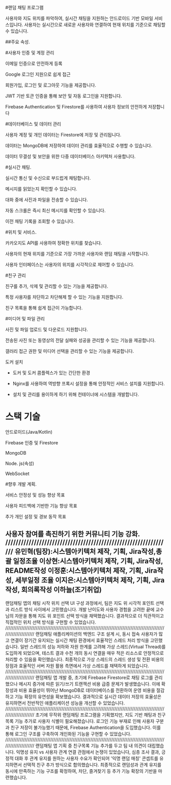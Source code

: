 #랜덤 채팅 프로그램 


사용자와 지도 위치를 파악하여, 실시간 채팅을 지원하는 안드로이드 기반 모바일 서비스입니다. 사용자는 실시간으로 새로운 사용자와 연결하여 현재 위치를 기준으로 채팅할 수 있습니다. 


##주요 속성. 


#사용자 인증 및 계정 관리 


이메일 인증으로 안전하게 등록 


Google 로그인 지원으로 쉽게 접근 


회원가입, 로그인 및 로그아웃 기능을 제공합니다. 


JWT 기반 토큰 인증을 통해 보안 및 자동 로그인을 지원합니다. 


Firebase Authentication 및 Firestore를 사용하여 사용자 정보의 안전하게 저장합니다 


#데이터베이스 및 데이터 관리 


사용자 계정 및 개인 데이터는 Firestore에 저장 및 관리됩니다. 


데이터는 MongoDB에 저장하여 데이터 관리를 효율적으로 수행할 수 있습니다. 


데이터 무결성 및 보안을 위한 다중 데이터베이스 아키텍처 사용합니다. 


#실시간 채팅. 


실시간 통신 및 수신으로 부드럽게 채팅합니다. 


메시지를 읽었는지 확인할 수 있습니다. 


대화 중에 사진과 파일을 전송할 수 있습니다. 


자동 스크롤은 즉시 최신 메시지를 확인할 수 있습니다. 


이전 채팅 기록을 조회할 수 있습니다. 


#위치 및 서비스. 


카카오지도 API를 사용하여 정확한 위치를 찾습니다. 


사용자의 현재 위치를 기준으로 가장 가까운 사용자와 랜덤 채팅을 시작합니다. 


사용자 인터페이스는 사용자의 위치를 시각적으로 제어할 수 있습니다. 


#친구 관리 


친구를 추가, 삭제 및 관리할 수 있는 기능을 제공합니다. 


특정 사용자를 차단하고 차단해제 할 수 있는 기능을 지원합니다. 


친구 목록을 통해 쉽게 접근이 가능합니다. 


#미디어 및 파일 관리 


사진 및 파일 업로드 및 다운로드 지원합니다.


전송된 사진 또는 동영상의 전달 실패와 성공을 관리할 수 있는 기능을 제공합니다. 


갤러리 접근 권한 및 미디어 선택을 관리할 수 있는 기능을 제공합니다. 


도커 설치 


* 도커 및 도커 콤플렉스가 있는 간단한 환경 


* Nginx를 사용하여 역방향 프록시 설정을 통해 안정적인 서비스 설치를 지원합니다. 


* 설치 및 관리를 용이하게 하기 위해 컨테이너에 시스템을 개발합니다. 


# 스택 기술 


안드로이드(Java/Kotlin) 

Firebase 인증 및 Firestore 

MongoDB 

Node. js(속성) 

WebSocket 




#향후 개발 계획. 


서비스 안정성 및 성능 향상 목표


사용자 피드백에 기반한 기능 향상 목표 


추가 개인 설정 및 경보 동작 목표 


사용자 참여를 촉진하기 위한 커뮤니티 기능 강화. 
////////////////////////////////////////////////////////////////
유민혁(팀장):시스템아키텍처 제작, 기획, Jira작성,총괄 일정조율
이상현:시스템아키텍처 제작, 기획, Jira작성, README작성
이정훈:시스템아키텍처 제작, 기획, Jira작성, 세부일정 조율
이지은:시스템아키텍처 제작, 기획, Jira작성, 회의록작성
이하늘(조기취업)
------------------------------------------------
랜덤채팅 앱의 채팅 시작 위치 선택 UI 구성 과정에서, 팀은 지도 위 시각적 포인트 선택과 리스트 방식 사이에서 고민했습니다. 개발 난이도와 사용자 경험을 고려한 끝에 교수님의 자문을 통해 지도 위 포인트 선택 방식을 채택했습니다. 
결과적으로 더 직관적이고 직접적인 위치 선택 방식을 구현할 수 있었습니다.
/////////////////////////////////////////////////////////////////////////////////////////////////////////////////////
랜덤채팅 애플리케이션의 백엔드 구조 설계 시, 동시 접속 사용자가 많고 연결이 장기간 유지되는 실시간 채팅 환경에서 효율적인 스레드 처리 방식을 고민했습니다.
일반 스레드의 성능 저하와 자원 한계를 고려해 가상 스레드(Virtual Thread)를 도입하게 되었으며, 테스트 결과 수천 개의 동시 연결을 매우 적은 리소스로 안정적으로 처리할 수 있음을 확인했습니다.
최종적으로 가상 스레드의 스레드 생성 및 전환 비용의 장점과 효율적인 서버 자원 활용 측면에서 가상 스레드를 채택하게 되었습니다.
/////////////////////////////////////////////////////////////////////////////////////////////////////////////////////
랜덤채팅 앱 개발 중, 초기에 Firebase Firestore로 채팅 로그를 관리했으나 메시지 증가에 따른 읽기/쓰기 트랜잭션 비용 급증 문제가 발생했습니다. 이에 확장성과 비용 효율성이 뛰어난 MongoDB로 데이터베이스를 전환하여 운영 비용을 절감하고 기능 확장의 유연성을 확보했습니다. 결과적으로 실시간 데이터 저장의 효율성은 유지하면서 전반적인 애플리케이션 성능을 개선할 수 있었습니다.
/////////////////////////////////////////////////////////////////////////////////////////////////////////////////////
초기에 무작위 랜덤채팅 프로그램을 기획했지만, 지도 기반 채팅과 친구 목록 기능 추가로 사용자 식별이 필요해졌습니다. 로그인 기능 부재로 인해 사용자 구분과 친구 저장이 불가능했기 때문에, Firebase Authentication을 도입했습니다. 이를 통해 로그인 구조를 구축하여 개인화된 기능을 구현할 수 있었습니다.
/////////////////////////////////////////////////////////////////////////////////////////////////////////////////////
랜덤채팅 앱 기획 중 친구목록 기능 추가를 두고 팀 내 의견이 대립했습니다. 익명성 유지 vs 사용자 관계 연결 관점에서 논쟁이 있었습니다,
심층 조사 결과, 긍정적 대화 후 관계 유지를 원하는 사용자 수요가 확인되어 '익명 랜덤 매칭' 콘셉트를 유지하면서 선택적 친구 추가 방식으로 합의했습니다.
최종적으로 랜덤성과 관계 유지를 동시에 만족하는 기능 구조를 확정하여, 차단, 즐겨찾기 등 추가 기능 확장의 기반을 마련했습니다.

